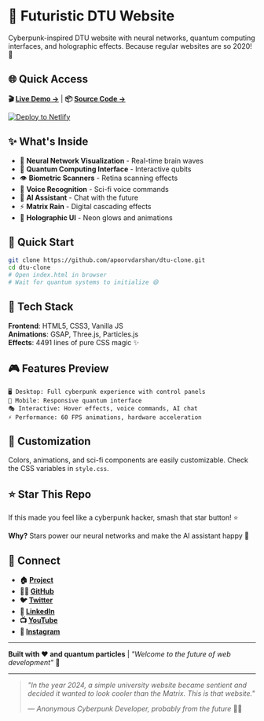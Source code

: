 # 🚀 Futuristic DTU Website

Cyberpunk-inspired DTU website with neural networks, quantum computing interfaces, and holographic effects. Because regular websites are so 2020! 🤖

## 🌐 Quick Access

**🎬 [Live Demo →](https://apoorvdarshan.github.io/dtu-clone/)** | **📦 [Source Code →](https://github.com/apoorvdarshan/dtu-clone)**

[![Deploy to Netlify](https://www.netlify.com/img/deploy/button.svg)](https://app.netlify.com/start/deploy?repository=https://github.com/apoorvdarshan/dtu-clone)

## ✨ What's Inside

- 🧠 **Neural Network Visualization** - Real-time brain waves
- 🔬 **Quantum Computing Interface** - Interactive qubits
- 👁️ **Biometric Scanners** - Retina scanning effects
- 🎤 **Voice Recognition** - Sci-fi voice commands
- 🤖 **AI Assistant** - Chat with the future
- ⚡ **Matrix Rain** - Digital cascading effects
- 🌈 **Holographic UI** - Neon glows and animations

## 🚀 Quick Start

```bash
git clone https://github.com/apoorvdarshan/dtu-clone.git
cd dtu-clone
# Open index.html in browser
# Wait for quantum systems to initialize 😄
```

## 🎨 Tech Stack

**Frontend**: HTML5, CSS3, Vanilla JS  
**Animations**: GSAP, Three.js, Particles.js  
**Effects**: 4491 lines of pure CSS magic ✨

## 🎮 Features Preview

```
🖥️ Desktop: Full cyberpunk experience with control panels
📱 Mobile: Responsive quantum interface
🎭 Interactive: Hover effects, voice commands, AI chat
⚡ Performance: 60 FPS animations, hardware acceleration
```

## 🔧 Customization

Colors, animations, and sci-fi components are easily customizable. Check the CSS variables in `style.css`.

## ⭐ Star This Repo

If this made you feel like a cyberpunk hacker, smash that star button! ⭐

**Why?** Stars power our neural networks and make the AI assistant happy 🤖

## 🔗 Connect

- **🏠 [Project](https://github.com/apoorvdarshan/dtu-clone)**
- **👨‍💻 [GitHub](https://github.com/apoorvdarshan)**
- **🐦 [Twitter](https://x.com/apoorvdarshan)**
- **💼 [LinkedIn](https://linkedin.com/in/apoorvdarshan)**
- **📺 [YouTube](https://youtube.com/@apoorvdarshan)**
- **📸 [Instagram](https://instagram.com/404apoorv)**

---

**Built with ❤️ and quantum particles** | _"Welcome to the future of web development"_ 🚀

---

> _"In the year 2024, a simple university website became sentient and decided it wanted to look cooler than the Matrix. This is that website."_
>
> — _Anonymous Cyberpunk Developer, probably from the future_ 🤖✨
